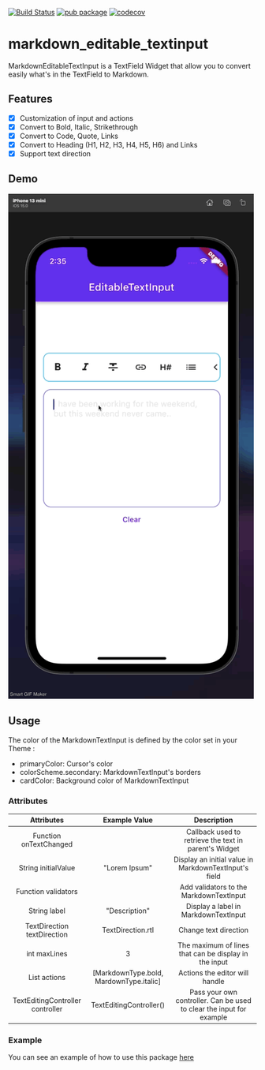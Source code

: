 [![Build Status](https://travis-ci.org/playmoweb/markdown-editable-textinput.svg?branch=master)](https://travis-ci.org/playmoweb/markdown-editable-textinput)
[![pub package](https://img.shields.io/pub/v/markdown_editable_textinput.svg)](https://pub.dev/packages/markdown_editable_textinput)
[![codecov](https://codecov.io/gh/playmoweb/markdown-editable-textinput/branch/master/graph/badge.svg)](https://codecov.io/gh/playmoweb/markdown-editable-textinput)

# markdown_editable_textinput

MarkdownEditableTextInput is a TextField Widget that allow you to convert easily what's in the TextField to Markdown.

## Features
- [x] Customization of input and actions
- [x] Convert to Bold, Italic, Strikethrough
- [x] Convert to Code, Quote, Links
- [x] Convert to Heading (H1, H2, H3, H4, H5, H6) and Links
- [x] Support text direction

## Demo
![](pictures/preview.gif)

## Usage
The color of the MarkdownTextInput is defined by the color set in your Theme :
- primaryColor: Cursor's color
- colorScheme.secondary: MarkdownTextInput's borders
- cardColor: Background color of MarkdownTextInput

### Attributes
|      Attributes     | Example Value |                  Description                            |
|:-------------------:|:-------------:|:-------------------------------------------------------:|
| Function onTextChanged   |               | Callback used to retrieve the text in parent's Widget   |
| String initialValue | "Lorem Ipsum" | Display an initial value in MarkdownTextInput's field   |
| Function validators |               | Add validators to the MarkdownTextInput                 |
| String label        | "Description" | Display a label in MarkdownTextInput                    |
| TextDirection textDirection       | TextDirection.rtl | Change text direction                   |
| int maxLines       | 3 | The maximum of lines that can be display in the input                |
| List<MarkdownType> actions       | [MarkdownType.bold, MardownType.italic] | Actions the editor will handle               |
| TextEditingController controller       | TextEditingController() | Pass your own controller. Can be used to clear the input for example            |

### Example
You can see an example of how to use this package [here](https://github.com/playmoweb/markdown-editable-textinput/tree/master/example)
